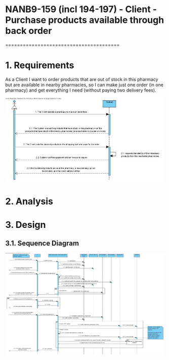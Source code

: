 # NANB9-159 (incl 194-197) - Client - Purchase products available through back order
 =======================================

# 1. Requirements

As a Client I want to order products that are out of stock in this pharmacy but are available in nearby pharmacies, so I can make just one order (in one pharmacy) and get  everything I need (without paying two delivery fees).

![NANB9-159-SSD](NANB9-159_SSD_BuyWithBackOrder.jpg)


# 2. Analysis




# 3. Design


## 3.1. Sequence Diagram
![NANB9-159-SD](NANB9-159_SD_BuyWithBackOrder.jpg)



